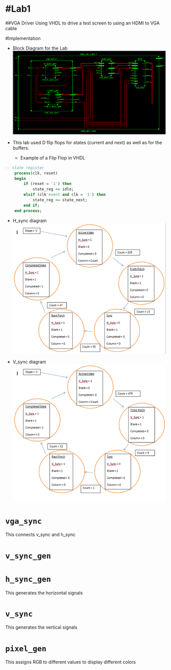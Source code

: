 #Lab1
====

##VGA Driver
Using VHDL to drive a test screen to using an HDMI to VGA cable

#Implementation

- Block Diagram for the Lab
![alt text](Block_Diagram.png "Block Diagram")

- This lab used D flip flops for states (current and next) as well as for the buffers.
  - Example of a Flip Flop in VHDL
``` VHDL
-- state register
	process(clk, reset)
	begin
		if (reset = '1') then
			state_reg <= idle;
		elsif (clk'event and clk = '1') then
			state_reg <= state_next;
		end if;
	end process;
```

- H_sync diagram
![alt text](H_Sync.PNG "H Sync")

- V_sync diagram
![alt text](V_Sync.PNG "V Sync")

# `vga_sync`
This connects v_sync and h_sync
# `v_sync_gen`
# `h_sync_gen`
This generates the horizontal signals
# `v_sync`
This generates the vertical signals
# `pixel_gen`
This assigns RGB to different values to display different colors

